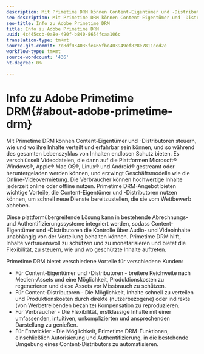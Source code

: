 ```yaml
---
description: Mit Primetime DRM können Content-Eigentümer und -Distributoren steuern, wie und wo ihre Inhalte verteilt und erfahrbar sein können, und so während des gesamten Lebenszyklus von Inhalten endlosen Schutz bieten. Es verschlüsselt Videodateien, die dann auf die Plattformen Microsoft® Windows®, Apple® Mac OS®, Linux® und Android® gestreamt oder heruntergeladen werden können, und erzwingt Geschäftsmodelle wie die Online-Videovermietung. Die Verbraucher können hochwertige Inhalte jederzeit online oder offline nutzen. Primetime DRM-Angebot bieten wichtige Vorteile, die Content-Eigentümer und -Distributoren nutzen können, um schnell neue Dienste bereitzustellen, die sie vom Wettbewerb abheben.
seo-description: Mit Primetime DRM können Content-Eigentümer und -Distributoren steuern, wie und wo ihre Inhalte verteilt und erfahrbar sein können, und so während des gesamten Lebenszyklus von Inhalten endlosen Schutz bieten. Es verschlüsselt Videodateien, die dann auf die Plattformen Microsoft® Windows®, Apple® Mac OS®, Linux® und Android® gestreamt oder heruntergeladen werden können, und erzwingt Geschäftsmodelle wie die Online-Videovermietung. Die Verbraucher können hochwertige Inhalte jederzeit online oder offline nutzen. Primetime DRM-Angebot bieten wichtige Vorteile, die Content-Eigentümer und -Distributoren nutzen können, um schnell neue Dienste bereitzustellen, die sie vom Wettbewerb abheben.
seo-title: Info zu Adobe Primetime DRM
title: Info zu Adobe Primetime DRM
uuid: 4c445ccb-0a8e-490f-b840-8654fcaa106c
translation-type: tm+mt
source-git-commit: 7e8df034035fe465fbe403949ef828e7811ced2e
workflow-type: tm+mt
source-wordcount: '436'
ht-degree: 0%

---
```



# Info zu Adobe Primetime DRM{#about-adobe-primetime-drm}

Mit Primetime DRM können Content-Eigentümer und -Distributoren steuern, wie und wo ihre Inhalte verteilt und erfahrbar sein können, und so während des gesamten Lebenszyklus von Inhalten endlosen Schutz bieten. Es verschlüsselt Videodateien, die dann auf die Plattformen Microsoft® Windows®, Apple® Mac OS®, Linux® und Android® gestreamt oder heruntergeladen werden können, und erzwingt Geschäftsmodelle wie die Online-Videovermietung. Die Verbraucher können hochwertige Inhalte jederzeit online oder offline nutzen. Primetime DRM-Angebot bieten wichtige Vorteile, die Content-Eigentümer und -Distributoren nutzen können, um schnell neue Dienste bereitzustellen, die sie vom Wettbewerb abheben.

Diese plattformübergreifende Lösung kann in bestehende Abrechnungs- und Authentifizierungssysteme integriert werden, sodass Content-Eigentümer und -Distributoren die Kontrolle über Audio- und Videoinhalte unabhängig von der Verteilung behalten können. Primetime DRM hilft, Inhalte vertrauensvoll zu schützen und zu monetarisieren und bietet die Flexibilität, zu steuern, wie und wo geschützte Inhalte auftreten.

Primetime DRM bietet verschiedene Vorteile für verschiedene Kunden:

* Für Content-Eigentümer und -Distributoren - breitere Reichweite nach Medien-Assets und eine Möglichkeit, Produktionskosten zu regenerieren und diese Assets vor Missbrauch zu schützen.
* Für Content-Distributoren - Die Möglichkeit, Inhalte schnell zu verteilen und Produktionskosten durch direkte (nutzerbezogene) oder indirekte (von Werbetreibenden bezahlte) Kompensation zu reproduzieren.
* Für Verbraucher - Die Flexibilität, erstklassige Inhalte mit einer umfassenden, intuitiven, unkomplizierten und ansprechenden Darstellung zu genießen.
* Für Entwickler - Die Möglichkeit, Primetime DRM-Funktionen, einschließlich Autorisierung und Authentifizierung, in die bestehende Umgebung eines Content-Distributors zu automatisieren.

